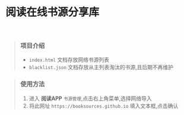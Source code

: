 # 阅读在线书源分享库 #   
<br>  
  
>### 项目介绍 ###
>* `index.html` 文档存放网络书源列表 
>* `blacklist.json` 文档存放从主列表淘汰的书源,且后期不再维护

>### 使用方法 ### 
>1. 进入 **阅读APP** `书源管理`,点击右上角菜单,选择网络导入 
>2. 将此网址 `https://booksources.github.io` 填入文本框,点击确认 
